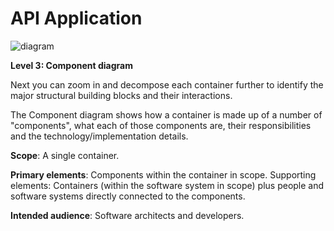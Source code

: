 # API Application

![diagram](https://www.plantuml.com/plantuml/svg/0/VLLDJnin4BqZyH-cEGK9oAMddeY00X8KH82gfsYoQpPMlRRbZwHfrV_UiRtUTSAg7CBkPEQzvvatpeLrQ9nlnV7H9ouhuMi6Q-Uq_JAR6ToUDzoj_SfRPYeb7PFkl5Bj36l3KMw4rtvs-VdiIQ1qhm_tCu6EMKUXvQLgjP8XNqVmuwFx-O_7rvVbzxkNs-NzzStrjwlfIOWxxWI3FXzgZet15jwL0RTcC7-wWnl2tU8Epk2hKZLSCS4tpEnWmSo6Lop0N98yv9APAMf-2fEYR4AlBuH4w5IZ5IUMW8v2G2Lu84Mj1Q_GSINjv0J-71y1_VMYfkZTkdyBwFHEJrt9a1YeRb7MWbd0_HoAnf0o_7UCd4zE3ccKgPafUHv3O1m-va9bM0Gx1Q_hqFtJI6IOCvnjK8oGQDorzB-aUKgXVQ8xcZTDWZ1XIow0d9I7uHHeeofcBNIGTeIjxcPLqlNps-DxG8aDaUKAG6jv8oDmF1HPrNcR3ngv_kwD_cerfQzmXPO5bkunO2-SCc4aD77DZENMHQjH1YJNSzb0vQrJBJMLIx97s_KrzhbhAsdnYRWq724xz8PsO5wtNCwr9iRdFWWnIfGc6I7qrRnZ5ONDXL1R2mE43NrjOok2_Rdf14JMWRDLAovOedg8pp0VF5mWvqD5N2s8jWEC1o9DrS_SSSxosHOxQb2xlFxLkoL52giKkvKTsQK6K6cnYilK0JupKKh-ppeHpePZg3ge-R0R2xzgkRFvE4wD58rvFNbsqDiJfkgnQNxWpbxDt6kZVBFE0iOWnlRWDJbvc8GjHb629jY3hXLMVqF14rIugGcm8PTOb_KSoYygdndMIS3MSCT6kZaYlAZFH-YNDkmEVGogFuxWq5A75qsucxENkXk6rZCXNZ1Pnn-KVm00)

**Level 3: Component diagram**

Next you can zoom in and decompose each container further to identify the major structural building blocks and their interactions.

The Component diagram shows how a container is made up of a number of "components", what each of those components are, their responsibilities and the technology/implementation details.

**Scope**: A single container.

**Primary elements**: Components within the container in scope.
Supporting elements: Containers (within the software system in scope) plus people and software systems directly connected to the components.

**Intended audience**: Software architects and developers.